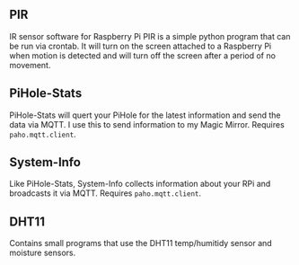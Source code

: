 ## PIR
IR sensor software for Raspberry Pi
PIR is a simple python program that can be run via crontab. It will turn on the screen attached to a Raspberry Pi when motion is detected and will turn off the screen after a period of no movement.

## PiHole-Stats
PiHole-Stats will quert your PiHole for the latest information and send the data via MQTT. I use this to send information to my Magic Mirror. Requires `paho.mqtt.client`.

## System-Info
Like PiHole-Stats, System-Info collects information about your RPi and broadcasts it via MQTT. Requires `paho.mqtt.client`.

## DHT11
Contains small programs that use the DHT11 temp/humitidy sensor and moisture sensors.
